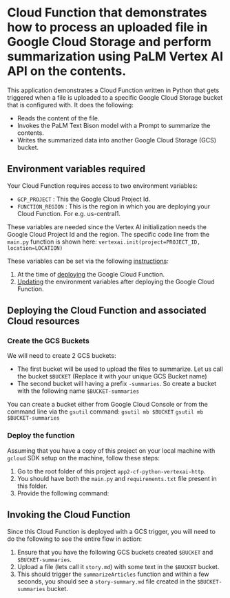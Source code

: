 # Cloud Function that demonstrates how to process an uploaded file in Google Cloud Storage and perform summarization using PaLM Vertex AI API on the contents.
This application demonstrates a Cloud Function written in Python that gets triggered when a file is uploaded to a specific Google Cloud Storage bucket that is configured with. It does the following:
- Reads the content of the file.
- Invokes the PaLM Text Bison model with a Prompt to summarize the contents.
- Writes the summarized data into another Google Cloud Storage (GCS) bucket.

## Environment variables required
Your Cloud Function requires access to two environment variables:
- `GCP_PROJECT` : This the Google Cloud Project Id.
- `FUNCTION_REGION` : This is the region in which you are deploying your Cloud Function. For e.g. us-central1.

These variables are needed since the Vertex AI initialization needs the Google Cloud Project Id and the region. The specific code line from the `main.py` function is shown here:
`vertexai.init(project=PROJECT_ID, location=LOCATION)`

These variables can be set via the following [instructions](https://cloud.google.com/functions/docs/configuring/env-var):
1. At the time of [deploying](https://cloud.google.com/functions/docs/configuring/env-var#setting_runtime_environment_variables) the Google Cloud Function.
2. [Updating](https://cloud.google.com/functions/docs/configuring/env-var#updating_runtime_environment_variables) the environment variables after deploying the Google Cloud Function.

## Deploying the Cloud Function and associated Cloud resources

### Create the GCS Buckets
We will need to create 2 GCS buckets: 
- The first bucket will be used to upload the files to summarize. Let us call the bucket `$BUCKET` (Replace it with your unique GCS Bucket name)
- The second bucket will having a prefix `-summaries`. So create a bucket with the following name `$BUCKET-summaries`

You can create a bucket either from Google Cloud Console or from the command line via the `gsutil` command:
`gsutil mb $BUCKET`
`gsutil mb $BUCKET-summaries`

### Deploy the function
Assuming that you have a copy of this project on your local machine with `gcloud` SDK setup on the machine, follow these steps:
1. Go to the root folder of this project `app2-cf-python-vertexai-http`.
2. You should have both the `main.py` and `requirements.txt` file present in this folder.
3. Provide the following command:
   
## Invoking the Cloud Function
Since this Cloud Function is deployed with a GCS trigger, you will need to do the following to see the entire flow in action:
1. Ensure that you have the following GCS buckets created `$BUCKET` and `$BUCKET-summaries`.
2. Upload a file (lets call it `story.md`) with some text in the `$BUCKET` bucket.
3. This should trigger the `summarizeArticles` function and within a few seconds, you should see a `story-summary.md` file created in the `$BUCKET-summaries` bucket.
